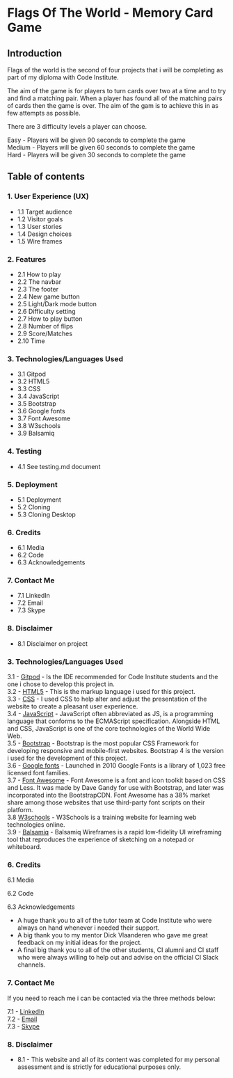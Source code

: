 # Flags Of The World - Memory Card Game #

## Introduction ##

Flags of the world is the second of four projects that i will be completing as part of my diploma with Code Institute. 

The aim of the game is for players to turn cards over two at a time and to try and find a matching pair. When a player has found all of the matching pairs of cards then the game is over. The aim of the gam is to achieve this in as few attempts as possible.

There are 3 difficulty levels a player can choose.


Easy - Players will be given 90 seconds to complete the game<br>
Medium - Players will be given 60 seconds to complete the game<br>
Hard - Players will be given 30 seconds to complete the game<br>
> 
## Table of contents ## 

### **1. User Experience (UX)** ###
* 1.1 Target audience
* 1.2 Visitor goals
* 1.3 User stories
* 1.4 Design choices
* 1.5 Wire frames

### **2. Features** ###
* 2.1 How to play
* 2.2 The navbar
* 2.3 The footer
* 2.4 New game button 
* 2.5 Light/Dark mode button
* 2.6 Difficulty setting 
* 2.7 How to play button
* 2.8 Number of flips
* 2.9 Score/Matches 
* 2.10 Time 

### **3. Technologies/Languages Used** ###
* 3.1 Gitpod
* 3.2 HTML5
* 3.3 CSS
* 3.4 JavaScript
* 3.5 Bootstrap
* 3.6 Google fonts
* 3.7 Font Awesome
* 3.8 W3schools
* 3.9 Balsamiq

### **4. Testing** ###
* 4.1 See testing.md document

### **5. Deployment** ###
* 5.1 Deployment
* 5.2 Cloning
* 5.3 Cloning Desktop

### **6. Credits** ###
* 6.1 Media
* 6.2 Code 
* 6.3 Acknowledgements

### **7. Contact Me** ###
* 7.1 LinkedIn
* 7.2 Email
* 7.3 Skype

### **8. Disclaimer** ###
* 8.1 Disclaimer on project
>

### **3. Technologies/Languages Used** ###

3.1 - [Gitpod](https://www.gitpod.io/) - Is the IDE recommended for Code Institute students and the one i chose to develop this project in.<br>
3.2 - [HTML5](https://html.com/html5/#What_is_HTML) - This is the markup language i used for this project.<br>
3.3 - [CSS](https://en.wikipedia.org/wiki/CSS) - I used CSS to help alter and adjust the presentation of the website to create a pleasant user experience.<br>
3.4 - [JavaScript](https://en.wikipedia.org/wiki/JavaScript) - JavaScript often abbreviated as JS, is a programming language that conforms to the ECMAScript specification. Alongside HTML and CSS, JavaScript is one of the core technologies of the World Wide Web.<br>
3.5 - [Bootstrap](https://getbootstrap.com/) - Bootstrap is the most popular CSS Framework for developing responsive and mobile-first websites. Bootstrap 4 is the version i used for the development of this project.<br>
3.6 - [Google fonts](https://fonts.google.com/) - Launched in 2010 Google Fonts is a library of 1,023 free licensed font families.<br>
3.7 - [Font Awesome](https://fontawesome.com/) - Font Awesome is a font and icon toolkit based on CSS and Less. It was made by Dave Gandy for use with Bootstrap, and later was incorporated into the BootstrapCDN. Font Awesome has a 38% market share among those websites that use third-party font scripts on their platform.<br>
3.8 [W3schools](https://www.w3schools.com/) - W3Schools is a training website for learning web technologies online.<br> 
3.9 - [Balsamiq](https://balsamiq.com/) - Balsamiq Wireframes is a rapid low-fidelity UI wireframing tool that reproduces the experience of sketching on a notepad or whiteboard.




### **6. Credits** ###
6.1 Media

6.2 Code

6.3 Acknowledgements

* A huge thank you to all of the tutor team at Code Institute who were always on hand whenever i needed their support.
* A big thank you to my mentor Dick Vlaanderen who gave me great feedback on my initial ideas for the project.
* A final big thank you to all of the other students, CI alumni and CI staff who were always willing to help out and advise on the official CI Slack channels.

>
### **7. Contact Me** ###

If you need to reach me i can be contacted via the three methods below:

7.1 - [LinkedIn](https://www.linkedin.com/in/stephenmcgovern01/)<br>
7.2 - [Email](mailto:stephen_xyz1@hotmail.com)<br>
7.3 - [Skype](https://join.skype.com/invite/ndruMu7qVuKZ)

### **8. Disclaimer** ###
* 8.1 - This website and all of its content was completed for my personal assessment
and is strictly for educational purposes only.